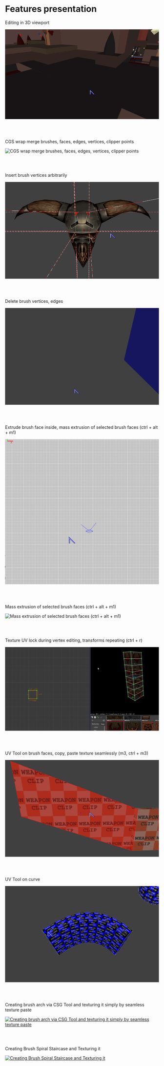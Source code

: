 # Features presentation

Editing in 3D viewport

![Editing in 3D viewport](gifs/15edit3D.gif)

<br />
<br />

CGS wrap merge brushes, faces, edges, vertices, clipper points

![CGS wrap merge brushes, faces, edges, vertices, clipper points](gifs/merge.gif)

<br />
<br />

Insert brush vertices arbitrarily

![Insert brush vertices arbitrarily](gifs/19insertBrushVerts.gif)

<br />
<br />

Delete brush vertices, edges

![Delete brush vertices, edges](gifs/22delComponents.gif)

<br />
<br />

Extrude brush face inside, mass extrusion of selected brush faces (ctrl + alt + m1)

![Extrude brush face inside, mass extrusion of selected brush faces (ctrl + alt + m1)](gifs/23dragDiagExtrude.gif)

<br />
<br />

Mass extrusion of selected brush faces (ctrl + alt + m1)

![Mass extrusion of selected brush faces (ctrl + alt + m1)](gifs/extrude-short.gif)

<br />
<br />

Texture UV lock during vertex editing, transforms repeating (ctrl + r)

![Texture UV lock during vertex editing, transforms repeating (ctrl + r)](gifs/Peek_2020-01-18_22-44.gif)

<br />
<br />

UV Tool on brush faces, copy, paste texture seamlessly (m3, ctrl + m3)

![UV Tool on brush faces, copy, paste texture seamlessly (m3, ctrl + m3)](gifs/20uvtool.gif)

<br />
<br />

UV Tool on curve

![UV Tool on curve](gifs/1uvtool_curve.gif)

<br />
<br />

Creating brush arch via CSG Tool and texturing it simply by seamless texture paste

[![Creating brush arch via CSG Tool and texturing it simply by seamless texture paste](https://img.youtube.com/vi/qA9eNOkD1iY/0.jpg)](https://www.youtube.com/watch?v=qA9eNOkD1iY)

<br />
<br />

Creating Brush Spiral Staircase and Texturing it

[![Creating Brush Spiral Staircase and Texturing it](https://img.youtube.com/vi/QeiDOeAwAkw/0.jpg)](https://www.youtube.com/watch?v=QeiDOeAwAkw)


